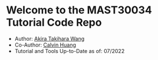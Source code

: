 # Welcome to the MAST30034 Tutorial Code Repo
- Author: [Akira Takihara Wang](https://github.com/akiratwang) 
- Co-Author: [Calvin Huang](https://github.com/Dovermore)
- Tutorial and Tools Up-to-Date as of: 07/2022
